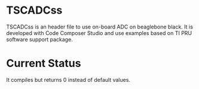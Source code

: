 # TSCADCss
TSCADCss is an header file to use on-board ADC on beaglebone black. It is developed with Code Composer Studio and use examples based on TI PRU software support package.

# Current Status
It compiles but returns 0 instead of default values.
